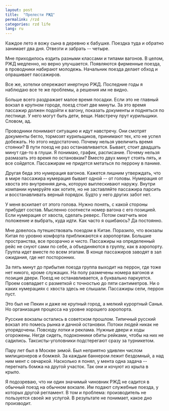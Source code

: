 ```yaml
---
layout: post
title:  "Прелести РЖД"
permalink: /rzd
categories: rzd life
lang: ru
---
```


Каждое лето я вожу сына в деревню к бабушке. Поездка туда и обратно занимает два
дня. Отвезти и забрать -- четыре.

Мне приходилось ездить разными классами и типами вагонов. В целом, РЖД медленно,
но верно улучшается. Появляются фирменные поезда, в проводники набирают
молодежь. Начальник поезда делает обход и опрашивает пассажиров.

Все же, хотелки опережают инертную РЖД. Последние годы я наблюдаю все те же
проблемы, а решения им не видно.

Больше всего раздражает малое время посадки. Если это не главный вокзал в
крупном городе, поезд стоит две минуты. За это время пассажир должен подойти к
вагону, показать документы и подняться по лестнице. У него могут быть дети,
вещи. Навстречу прут курильщики. Словом, ад.

Проводники понимают ситуацию и идут навстречу. Они смотрят документы бегло,
тормозят курильщиков, принимают тех, кто не успел добежать. Но этого
недостаточно. Почему нельзя увеличить время стоянки? В пути поезд не раз
останавливается. Бывает, стоит двадцать минут где-то в глуши. Я понимаю, график,
расписание. Почему нельзя размазать это время по остановкам? Вместо двух минут
стоять пять, и все сойдется. Пассажирам не придется метаться по перрону в
панике.

Другая беда это нумерация вагонов. Кажется лишним утверждать, что в мире
пассажира нумерация бывает одной -- от головы. Нумерация от хвоста это
внутренняя дичь, которую выплескивают наружу. Внутри компании нумеруйте как
хотите, но не заставляйте пассажира парсить и восстанавливать верный
порядок. Будто у него других забот нет.

У меня вскипает от этого голова. Нужно понять, с какой стороны прибудет
состав. Мысленно соотнести номер вагона с его позицией. Если нумерация от
хвоста, сделать реверс. Потом сматчить мое положение и выбрать, куда идти. Как
часто я ошибаюсь? Да постоянно.

Мне довелось путешествовать поездом в Китае. Поразило, что вокзалы Китая
по уровню комфорта приближаются к аэропортам. Большие пространства, все
прозрачно и чисто. Пассажиры на определенный рейс не снуют сами по себе, а
объединяются в группу, как в аэропорту. Группа идет вместе по всем этапам. В
конце пассажиров заводят в зал ожидания, где нет посторонних.

За пять минут до прибытия поезда группа выходит на перрон, где тоже нет никого,
кроме служащих. На полу размечены номера вагонов и позиция двери. Поезд не
останавливается, а буквально паркуется. Проем совпадает с разметкой с точностью
до пяти сантиметров. Ни о каких нумерациях с хвоста здесь не слышали. Пассажиры
сели, перрон пуст.

Это был не Пекин и даже не крупный город, а мелкий курортный Санья. Но
организация процесса на уровне хорошего аэропорта.

Русские вокзалы остались в советском прошлом. Типичный русский вокзал это помесь
рынка и дачной остановки. Потоки людей никак не упорядочены. Повсюду лотки и
реклама. Нужные двери и ходы огорожены. Негде сидеть, подоконники обиты рейками,
чтобы на них не садились. Таксисты-уголовники подстерегают сразу за турникетом.

Пару лет был в Москве зимой. Был неприятно удивлен числом милиционеров и
бомжей. За каждым баннером лежит бездомный, а над ним мент с овчаркой. Насколько
я понял, у мента одна задача -- перегнать бомжа на другой участок. Так они и
кочуют из крыла в крыло.

Я подозреваю, что ни один значимый чиновник РЖД не садится в обычный поезд на
обычном вокзале. Им подают служебные поезда, у которых другой регламент. В том и
проблема: производитель не пользуется своей же услугой. В результате не
понимает, какое дно производит.
